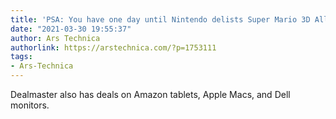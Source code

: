 ```yaml
---
title: 'PSA: You have one day until Nintendo delists Super Mario 3D All-Stars'
date: "2021-03-30 19:55:37"
author: Ars Technica
authorlink: https://arstechnica.com/?p=1753111
tags:
- Ars-Technica
---
```

Dealmaster also has deals on Amazon tablets, Apple Macs, and Dell monitors.